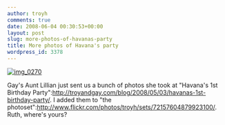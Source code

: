 ```yaml
---
author: troyh
comments: true
date: 2008-06-04 00:30:53+00:00
layout: post
slug: more-photos-of-havanas-party
title: More photos of Havana's party
wordpress_id: 3378
---
```


[![img_0270](http://farm4.static.flickr.com/3143/2549025597_d15177305e.jpg)](http://www.flickr.com/photos/troyh/2549025597/)

Gay's Aunt Lillian just sent us a bunch of photos she took at "Havana's 1st Birthday Party":http://troyandgay.com/blog/2008/05/03/havanas-1st-birthday-party/. I added them to "the photoset":http://www.flickr.com/photos/troyh/sets/72157604879923100/. Ruth, where's yours?
